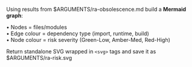 Using results from $ARGUMENTS/ra-obsolescence.md build a **Mermaid graph**:

• Nodes = files/modules  
• Edge colour = dependency type (import, runtime, build)  
• Node colour = risk severity (Green-Low, Amber-Med, Red-High)

Return standalone SVG wrapped in `<svg>` tags and save it as $ARGUMENTS/ra-risk.svg
